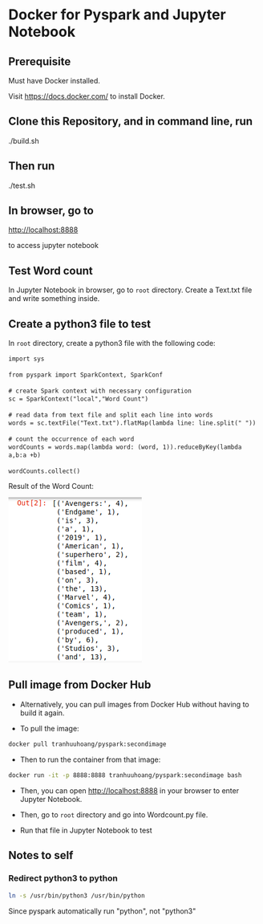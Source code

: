 # Docker for Pyspark and Jupyter Notebook

## Prerequisite

Must have Docker installed. 

Visit <https://docs.docker.com/> to install Docker.

## Clone this Repository, and in command line, run

./build.sh

## Then run

./test.sh

## In browser, go to

<http://localhost:8888>

to access jupyter notebook

## Test Word count

In Jupyter Notebook in browser, go to `root` directory. Create a Text.txt file and write something inside.

## Create a python3 file to test

In `root` directory, create a python3 file with the following code:

``` python3
import sys

from pyspark import SparkContext, SparkConf

# create Spark context with necessary configuration
sc = SparkContext("local","Word Count")

# read data from text file and split each line into words
words = sc.textFile("Text.txt").flatMap(lambda line: line.split(" "))

# count the occurrence of each word
wordCounts = words.map(lambda word: (word, 1)).reduceByKey(lambda a,b:a +b)

wordCounts.collect()
```

Result of the Word Count: 

![alt text](Screenshot-Wordcount.png "Result of Wordcount")

## Pull image from Docker Hub

- Alternatively, you can pull images from Docker Hub without having to build it again.

- To pull the image:

``` bash
docker pull tranhuuhoang/pyspark:secondimage
```

- Then to run the container from that image:

``` bash
docker run -it -p 8888:8888 tranhuuhoang/pyspark:secondimage bash
```

- Then, you can open <http://localhost:8888> in your browser to enter Jupyter Notebook.

- Then, go to `root` directory and go into Wordcount.py file.

- Run that file in Jupyter Notebook to test

## Notes to self

### Redirect python3 to python

``` bash
ln -s /usr/bin/python3 /usr/bin/python
```

Since pyspark automatically run "python", not "python3"
